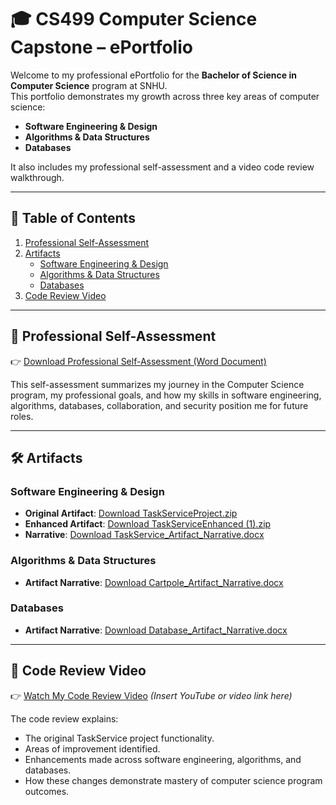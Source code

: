 # 🎓 CS499 Computer Science Capstone – ePortfolio  

Welcome to my professional ePortfolio for the **Bachelor of Science in Computer Science** program at SNHU.  
This portfolio demonstrates my growth across three key areas of computer science:  

- **Software Engineering & Design**  
- **Algorithms & Data Structures**  
- **Databases**  

It also includes my professional self-assessment and a video code review walkthrough.  

---

## 📌 Table of Contents  

1. [Professional Self-Assessment](#professional-self-assessment)  
2. [Artifacts](#artifacts)  
   - [Software Engineering & Design](#software-engineering--design)  
   - [Algorithms & Data Structures](#algorithms--data-structures)  
   - [Databases](#databases)  
3. [Code Review Video](#code-review-video)  

---

## 🌟 Professional Self-Assessment  
👉 [Download Professional Self-Assessment (Word Document)](Professional_Self_Assessment/Professional_Self_Assessment.docx)  

This self-assessment summarizes my journey in the Computer Science program, my professional goals, and how my skills in software engineering, algorithms, databases, collaboration, and security position me for future roles.  

---

## 🛠️ Artifacts  

### Software Engineering & Design  
- **Original Artifact**: [Download TaskServiceProject.zip](Artifacts/Original/TaskServiceProject.zip)  
- **Enhanced Artifact**: [Download TaskServiceEnhanced (1).zip](Artifacts/Enhanced/TaskServiceEnhanced%20(1).zip)  
- **Narrative**: [Download TaskService_Artifact_Narrative.docx](Narratives/TaskService_Artifact_Narrative.docx)  

### Algorithms & Data Structures  
- **Artifact Narrative**: [Download Cartpole_Artifact_Narrative.docx](Narratives/Cartpole_Artifact_Narrative.docx)  

### Databases  
- **Artifact Narrative**: [Download Database_Artifact_Narrative.docx](Narratives/Database_Artifact_Narrative.docx)  

---

## 🎥 Code Review Video  
👉 [Watch My Code Review Video](#) *(Insert YouTube or video link here)*  

The code review explains:  
- The original TaskService project functionality.  
- Areas of improvement identified.  
- Enhancements made across software engineering, algorithms, and databases.  
- How these changes demonstrate mastery of computer science program outcomes.  
